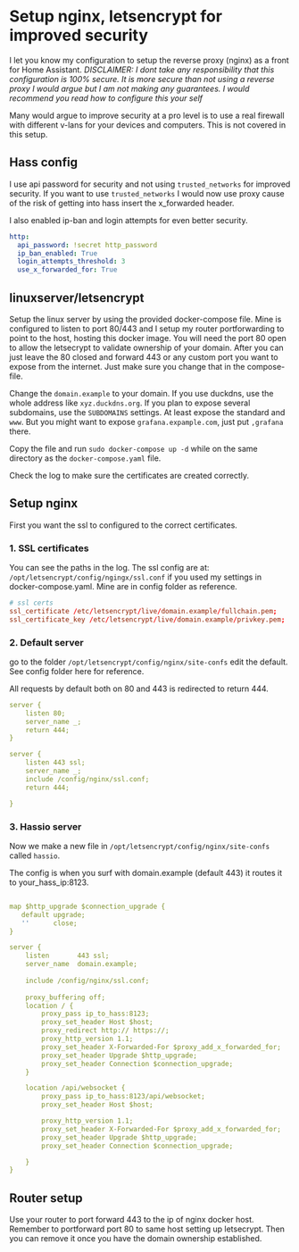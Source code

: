 # Setup nginx, letsencrypt for improved security
I let you know my configuration to setup the reverse proxy (nginx) as a front for Home Assistant. 
*DISCLAIMER: I dont take any responsibility that this configuration is 100% secure. It is more secure than not using a reverse proxy I would argue but I am not making any guarantees. I would recommend you read how to configure this your self*

Many would argue to improve security at a pro level is to use a real firewall with different v-lans for your devices and computers. This is not covered in this setup.

## Hass config
I use api password for security and not using `trusted_networks` for improved security. If you want to use `trusted_networks` I would now use proxy cause of the risk of getting into hass insert the x_forwarded header.

I also enabled ip-ban and login attempts for even better security.

```yaml
http:
  api_password: !secret http_password
  ip_ban_enabled: True
  login_attempts_threshold: 3
  use_x_forwarded_for: True
```

## linuxserver/letsencrypt
Setup the linux server by using the provided docker-compose file. Mine is configured to listen to port 80/443 and I setup my router portforwarding to point to the host, hosting this docker image. You will need the port 80 open to allow the letsecrypt to validate ownership of your domain. After you can just leave the 80 closed and forward 443 or any custom port you want to expose from the internet. Just make sure you change that in the compose-file.

Change the `domain.example` to your domain. If you use duckdns, use the whole address like `xyz.duckdns.org`. If you plan to expose several subdomains, use the `SUBDOMAINS` settings. At least expose the standard and `www`. But you might want to expose `grafana.expample.com`, just put `,grafana` there.

Copy the file and run `sudo docker-compose up -d` while on the same directory as the `docker-compose.yaml` file.

Check the log to make sure the certificates are created correctly.

## Setup nginx
First you want the ssl to configured to the correct certificates.

### 1. SSL certificates
You can see the paths in the log. The ssl config are at:
`/opt/letsencrypt/config/ngingx/ssl.conf` if you used my settings in docker-compose.yaml. Mine are in config folder as reference.

```conf
# ssl certs
ssl_certificate /etc/letsencrypt/live/domain.example/fullchain.pem;
ssl_certificate_key /etc/letsencrypt/live/domain.example/privkey.pem;
```

### 2. Default server
go to the folder `/opt/letsencrypt/config/nginx/site-confs` edit the default. See config folder here for reference.

All requests by default both on 80 and 443 is redirected to return 444. 

```yaml
server {
	listen 80;
	server_name _;
	return 444;
}

server {
	listen 443 ssl;
	server_name _;
	include /config/nginx/ssl.conf;
	return 444;

}
```
### 3. Hassio server
Now we make a new file in `/opt/letsencrypt/config/nginx/site-confs` called `hassio`.

The config is when you surf with domain.example (default 443) it routes it to your_hass_ip:8123. 

```yaml

map $http_upgrade $connection_upgrade {
   default upgrade;
   ''      close;
}

server {
    listen       443 ssl;
    server_name  domain.example;
    
    include /config/nginx/ssl.conf;
    
    proxy_buffering off;
    location / {
        proxy_pass ip_to_hass:8123;
        proxy_set_header Host $host;
        proxy_redirect http:// https://;
        proxy_http_version 1.1;
        proxy_set_header X-Forwarded-For $proxy_add_x_forwarded_for;
        proxy_set_header Upgrade $http_upgrade;
        proxy_set_header Connection $connection_upgrade;
    }

    location /api/websocket {
        proxy_pass ip_to_hass:8123/api/websocket;
        proxy_set_header Host $host;

        proxy_http_version 1.1;
        proxy_set_header X-Forwarded-For $proxy_add_x_forwarded_for;
        proxy_set_header Upgrade $http_upgrade;
        proxy_set_header Connection $connection_upgrade;

    }
}

```

## Router setup
Use your router to port forward 443 to the ip of nginx docker host. Remember to portforward port 80 to same host setting up letsecrypt. Then you can remove it once you have the domain ownership established.